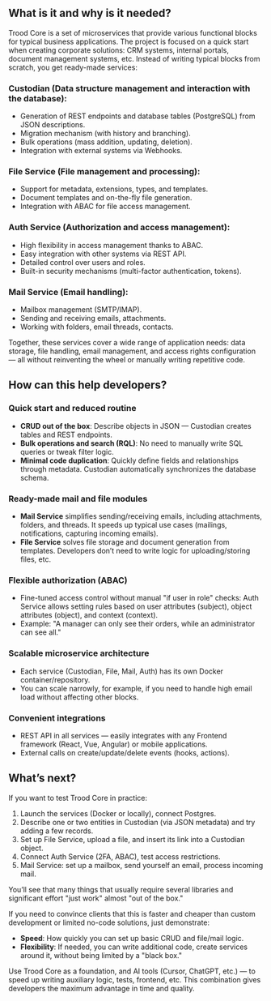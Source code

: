 ## What is it and why is it needed?

Trood Core is a set of microservices that provide various functional blocks for typical business applications. The project is focused on a quick start when creating corporate solutions: CRM systems, internal portals, document management systems, etc. Instead of writing typical blocks from scratch, you get ready-made services:

### Custodian (Data structure management and interaction with the database):
- Generation of REST endpoints and database tables (PostgreSQL) from JSON descriptions.
- Migration mechanism (with history and branching).
- Bulk operations (mass addition, updating, deletion).
- Integration with external systems via Webhooks.

### File Service (File management and processing):
- Support for metadata, extensions, types, and templates.
- Document templates and on-the-fly file generation.
- Integration with ABAC for file access management.

### Auth Service (Authorization and access management):
- High flexibility in access management thanks to ABAC.
- Easy integration with other systems via REST API.
- Detailed control over users and roles.
- Built-in security mechanisms (multi-factor authentication, tokens).

### Mail Service (Email handling):
- Mailbox management (SMTP/IMAP).
- Sending and receiving emails, attachments.
- Working with folders, email threads, contacts.

Together, these services cover a wide range of application needs: data storage, file handling, email management, and access rights configuration — all without reinventing the wheel or manually writing repetitive code.

## How can this help developers?

### Quick start and reduced routine
- **CRUD out of the box**: Describe objects in JSON — Custodian creates tables and REST endpoints.
- **Bulk operations and search (RQL)**: No need to manually write SQL queries or tweak filter logic.
- **Minimal code duplication**: Quickly define fields and relationships through metadata. Custodian automatically synchronizes the database schema.

### Ready-made mail and file modules
- **Mail Service** simplifies sending/receiving emails, including attachments, folders, and threads. It speeds up typical use cases (mailings, notifications, capturing incoming emails).
- **File Service** solves file storage and document generation from templates. Developers don’t need to write logic for uploading/storing files, etc.

### Flexible authorization (ABAC)
- Fine-tuned access control without manual "if user in role" checks: Auth Service allows setting rules based on user attributes (subject), object attributes (object), and context (context).
- Example: "A manager can only see their orders, while an administrator can see all."

### Scalable microservice architecture
- Each service (Custodian, File, Mail, Auth) has its own Docker container/repository.
- You can scale narrowly, for example, if you need to handle high email load without affecting other blocks.

### Convenient integrations
- REST API in all services — easily integrates with any Frontend framework (React, Vue, Angular) or mobile applications.
- External calls on create/update/delete events (hooks, actions).

## What’s next?
If you want to test Trood Core in practice:
1. Launch the services (Docker or locally), connect Postgres.
2. Describe one or two entities in Custodian (via JSON metadata) and try adding a few records.
3. Set up File Service, upload a file, and insert its link into a Custodian object.
4. Connect Auth Service (2FA, ABAC), test access restrictions.
5. Mail Service: set up a mailbox, send yourself an email, process incoming mail.

You’ll see that many things that usually require several libraries and significant effort "just work" almost "out of the box."

If you need to convince clients that this is faster and cheaper than custom development or limited no-code solutions, just demonstrate:
- **Speed**: How quickly you can set up basic CRUD and file/mail logic.
- **Flexibility**: If needed, you can write additional code, create services around it, without being limited by a "black box."

Use Trood Core as a foundation, and AI tools (Cursor, ChatGPT, etc.) — to speed up writing auxiliary logic, tests, frontend, etc. This combination gives developers the maximum advantage in time and quality.
